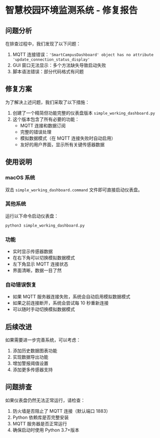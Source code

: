 # 智慧校园环境监测系统 - 修复报告

## 问题分析

在排查过程中，我们发现了以下问题：

1. MQTT 连接错误：`'SmartCampusDashboard' object has no attribute 'update_connection_status_display'`
2. GUI 窗口无法显示：多个方法缺失导致启动失败
3. 脚本语法错误：部分代码格式有问题

## 修复方案

为了解决上述问题，我们采取了以下措施：

1. 创建了一个精简但功能完整的仪表盘版本 `simple_working_dashboard.py`
2. 这个版本包含了所有必要的功能：
   - MQTT 连接和数据订阅
   - 完整的错误处理
   - 模拟数据模式（在 MQTT 连接失败时自动启用）
   - 友好的用户界面，显示所有关键传感器数据

## 使用说明

### macOS 系统

双击 `simple_working_dashboard.command` 文件即可直接启动仪表盘。

### 其他系统

运行以下命令启动仪表盘：

```bash
python3 simple_working_dashboard.py
```

### 功能

- 实时显示传感器数据
- 在右下角可以切换模拟数据模式
- 左下角显示 MQTT 连接状态
- 界面清晰，数据一目了然

### 自动错误恢复

- 如果 MQTT 服务器连接失败，系统会自动启用模拟数据模式
- 如果之前连接断开，系统会尝试每 10 秒重新连接
- 可以随时手动切换模拟数据模式

## 后续改进

如果需要进一步完善系统，可以考虑：

1. 添加历史数据图表功能
2. 实现数据导出功能
3. 增加警报阈值设置
4. 添加更多传感器支持

## 问题排查

如果仪表盘仍然无法正常运行，请检查：

1. 防火墙是否阻止了 MQTT 连接（默认端口 1883）
2. Python 依赖库是否完整安装
3. MQTT 服务器是否正常运行
4. 确保启动时使用 Python 3.7+版本

